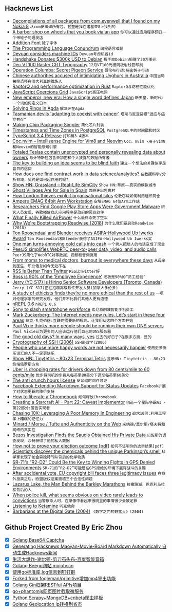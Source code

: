 ## Hacknews List


- [Decompilations of all packages from com.evenwell that I found on my Nokia 8](https://github.com/julKali/nokia8-evenwell)  `从com反编译所有包。甚至是我在诺基亚8上找到的`
- [A barber shop on wheels that you book via an app](https://www.bbc.com/news/stories-47711610)  `你可以通过应用程序预订一个带轮子的理发店`
- [Addition Font](https://litherum.blogspot.com/2019/03/addition-font.html?m=1)  `除了字体`
- [The Programming Language Conundrum](http://evrl.com/programming/2019/03/28/the-language-conundrum.html)  `编程语言难题`
- [Devuan considers machine IDs](https://distrowatch.com/dwres.php?resource=showheadline&amp;story=7816)  `Devuan考虑机器id`
- [Handshake Donates $300k USD to Debian](https://www.debian.org/News/2019/20190329)  `握手向Debian捐赠了30万美元`
- [Dec VT100 Raster CRT Typography](https://www.masswerk.at/nowgobang/2019/dec-crt-typography)  `12月VT100光栅阴极射线管印刷`
- [Operation Columba: Secret Pigeon Service](https://www.lrb.co.uk/v41/n07/jon-day/operation-columba)  `哥伦布行动:秘密鸽子行动`
- [Chinese authorities accused of intimidating Uyghurs in Australia](https://www.abc.net.au/news/2019-03-31/chinese-government-accused-of-intimidating-australian-uyghurs/10945090)  `中国当局被控恐吓在澳大利亚的维族人`
- [RaptorQ and performance optimization in Rust](https://www.cberner.com/2019/03/30/raptorq-rfc6330-rust-optimization/)  `RaptorQ与防锈性能优化`
- [JavaScript Coercions Grid](https://getify.github.io/coercions-grid/)  `JavaScript高压电网`
- [New emperor, new era: How a single word defines Japan](https://www.bbc.co.uk/news/world-asia-47729398)  `新天皇，新时代:一个词如何定义日本`
- [Solving Rings in Agda](https://oisdk.github.io/agda-ring-solver/README.html)  `解决环在Agda`
- [Tasmanian devils &#39;adapting to coexist with cancer&#39;](https://www.bbc.com/news/science-environment-47659640)  `塔斯马尼亚袋獾“适应与癌症共存”`
- [Making Chip Packaging Simpler](https://semiengineering.com/making-chip-packaging-simpler/)  `简化芯片封装`
- [Timestamps and Time Zones in PostgreSQL](https://phili.pe/posts/timestamps-and-time-zones-in-postgresql/)  `PostgreSQL中的时间戳和时区`
- [TypeScript 3.4 Release](https://devblogs.microsoft.com/typescript/announcing-typescript-3-4/)  `打印稿3.4版本`
- [Coc.nvim – Intellisense Engine for Vim8 and Neovim](https://github.com/neoclide/coc.nvim)  `Coc。nvim -用于Vim8和Neovim的智能感知引擎`
- [Totaled Teslas contain unencrypted and personally revealing data about owners](https://www.cnbc.com/2019/03/29/tesla-model-3-keeps-data-like-crash-videos-location-phone-contacts.html)  `总计特斯拉包含未加密和个人披露的数据所有者`
- [The key to building an idea seems to be blind faith](https://nextcept.com/Article/Details/1)  `建立一个想法的关键似乎是盲目的信仰`
- [How does one find contract work in data science/analytics?](item?id=19531490)  `在数据科学/分析领域，契约是如何起作用的呢?`
- [Show HN: Grassland – Real-Life SimCity](http://grassland.network)  `Show HN:草原——真实的模拟城市`
- [Ghost Villages Are for Sale in Spain](https://www.bloomberg.com/news/articles/2019-03-29/ghost-villages-for-sale-as-spain-fights-rural-desertification)  `西班牙出售鬼村`
- [How London thieves exploit organisational silos](https://medium.com/@james.langr/how-london-thieves-exploit-organisational-silos-1b12b9beea66)  `伦敦窃贼如何利用组织筒仓`
- [Ampere EMAG 64bit Arm Workstation](https://store.avantek.co.uk/ampere-emag-64bit-arm-workstation.html)  `安培EMAG 64位Arm工作站`
- [Researchers Find Google Play Store Apps Were Government Malware](https://motherboard.vice.com/en_us/article/43z93g/hackers-hid-android-malware-in-google-play-store-exodus-esurv)  `研究人员发现，谷歌播放商店应用程序是政府的恶意软件`
- [What Finally Killed AirPower](https://ifixit.org/blog/14883/what-finally-killed-airpower/)  `什么最终杀死了空军`
- [Why We&#39;re Bootstrapping Readwise (2018)](https://blog.readwise.io/why-were-bootstrapping-readwise/)  `为什么我们要启动Readwise (2018)`
- [Ton Roosendaal and Blender receives ASIFA-Hollywood Ub Iwerks Award](https://www.blender.org/news/ton-roosendaal-and-blender-to-receive-asifa-hollywood-ub-iwerks-award/)  `Ton Roosendaal和Blender获得了ASIFA-Hollywood Ub Iwerks奖`
- [One man turns annoying cold calls into cash](https://www.bbc.com/news/technology-23869462)  `一个男人把烦人的电话变成了现金`
- [PeerJS simplifies WebRTC peer-to-peer data, video, and audio calls](https://peerjs.com/)  `PeerJS简化了WebRTC对等数据、视频和音频调用`
- [From moms to medical doctors, burnout is everywhere these days](https://www.washingtonpost.com/national/health-science/from-moms-to-medical-doctors-burnout-is-everywhere-these-days/2019/03/29/1cea7d92-401d-11e9-922c-64d6b7840b82_story.html)  `从母亲到医生，职业倦怠如今无处不在`
- [RSS Is Better Than Twitter](https://gizmodo.com/rss-is-better-than-twitter-1833624929)  `RSS比Twitter好`
- [Boss is 90% of the &#39;Employee Experience&#39;](https://www.linkedin.com/pulse/your-boss-90-employee-experience-nothing-else-comes-jim-bohn-ph-d-/)  `老板是90%的“员工经验”`
- [Jerry (YC S17) Is Hiring Senior Software Developers (Toronto, Canada)](https://www.workable.com/j/089F60DE31)  `Jerry (YC S17)正在招聘高级软件开发人员(加拿大多伦多)`
- [A study of ethicists finds they’re no more ethical than the rest of us](https://qz.com/1582149/ethicists-are-no-more-ethical-than-the-rest-of-us-study-finds/)  `一项对伦理学家的研究发现，他们并不比我们其他人更有道德`
- [nREPL 0.6](https://metaredux.com/posts/2019/03/29/nrepl-0-6.html)  `nREPL 0.6`
- [Sony to slash smartphone workforce](https://asia.nikkei.com/Business/Companies/Sony-to-slash-smartphone-workforce-50-by-2020)  `索尼将削减智能手机员工`
- [Mark Zuckerberg: The Internet needs new rules. Let’s start in these four areas](https://www.washingtonpost.com/opinions/mark-zuckerberg-the-internet-needs-new-rules-lets-start-in-these-four-areas/2019/03/29/9e6f0504-521a-11e9-a3f7-78b7525a8d5f_story.html)  `马克·扎克伯格:互联网需要新的规则。让我们从这四个方面开始`
- [Paul Vixie thinks more people should be running their own DNS servers](https://www.businessinsider.com/internet-pioneer-paul-vixie-privacy-security-dns-server-2019-3)  `Paul Vixie认为更多的人应该运行他们自己的DNS服务器`
- [The good old days? In many ways, yes](https://www.minneapolisfed.org/publications/the-region/the-good-old-days-in-many-ways-yes)  `过去的好日子?在很多方面，是的`
- [Cryptography of SSH (2006)](https://www.mnin.org/write/2006_sshcrypto.html)  `SSH密码学(2006)`
- [People who use more happy words are not necessarily happier](https://digest.bps.org.uk/2019/03/29/people-who-use-more-happy-words-are-not-necessarily-happier-an-awkward-finding-for-language-based-emotion-research/)  `使用更多快乐词汇的人不一定更快乐`
- [Show HN: Tinytetris – 80x23 Terminal Tetris](https://github.com/taylorconor/tinytetris)  `显示HN: Tinytetris - 80x23终端俄罗斯方块`
- [Uber is dropping rates for drivers down from 80 cents/mile to 60 cents/mile](https://slate.com/technology/2019/03/uber-lyft-strike-ipo-los-angeles-san-francisco.html)  `优步将司机的车费从每英里80美分下调至每英里60美分`
- [The anti crunch hours license](https://github.com/996icu/996.ICU/blob/master/LICENSE)  `反紧缩时间许可证`
- [Facebook Extending Markdown Support for Status Updates](https://blog.praveen.science/facebook-extending-markdown-support-for-status-updates/)  `Facebook扩展了对状态更新的降价支持`
- [How to liberate a Chromebook](https://ar.al/2018/12/31/sometimes-you-have-to-stick-a-screwdriver-in-it/)  `如何释放Chromebook`
- [Creating a Starcraft AI – Part 22: Caveat Implementor](https://makingcomputerdothings.com/creating-a-starcraft-ai-part-22-caveat-implementor/)  `创造一个星际争霸AI -第22部分:警告实现者`
- [Chasing 10X: Leveraging A Poor Memory In Engineering](https://senrigan.io/blog/chasing-10x-leveraging-a-poor-memory-in-software-engineering)  `追求10倍:利用工程学上糟糕的记忆力`
- [Minard / Morse / Tufte and Authenticity on the Web](https://www.masswerk.at/nowgobang/2018/minard-morse-tufte)  `米纳德/莫尔斯/塔夫特和网络的真实性`
- [Bezos Investigation Finds the Saudis Obtained His Private Data](https://www.thedailybeast.com/jeff-bezos-investigation-finds-the-saudis-obtained-his-private-information)  `贝佐斯的调查发现，沙特获得了他的私人数据`
- [How not to prove your election outcome [pdf]](https://people.eng.unimelb.edu.au/vjteague/HowNotToProveElectionOutcome.pdf)  `如何不证明你的选举结果[pdf]`
- [Scientists discover the chemicals behind the unique Parkinson’s smell](https://www.economist.com/science-and-technology/2019/03/30/scientists-discover-the-chemicals-behind-the-unique-parkinsons-smell)  `科学家发现了帕金森独特气味背后的化学物质`
- [SR-71&#39;s “R2-D2” Could Be the Key to Winning Fights in GPS Denied Environments](https://www.thedrive.com/the-war-zone/17207/sr-71s-r2-d2-could-be-the-key-to-winning-future-fights-in-gps-denied-environments)  `SR-71的“R2-D2”可能是在GPS拒绝的环境下赢得战斗的关键`
- [After accidental vote, EU copyright bill faces three legitimacy issues](http://www.fosspatents.com/2019/03/after-yesterdays-accidental-vote-eu.html)  `在意外投票之后，欧盟版权法案面临三个合法性问题`
- [Lazarus Lake, the Man Behind the Barkley Marathons](https://www.outsideonline.com/2392166/barkely-marathons-lazarus-lake)  `拉撒路湖，巴克利马拉松背后的人`
- [When police kill, what seems obvious on video rarely leads to convictions](https://www.washingtonpost.com/nation/2019/03/30/when-police-kill-unarmed-black-males-what-seems-obvious-video-rarely-leads-convictions/)  `当警察杀人时，在录像中看起来很明显的事情很少会被定罪`
- [Listening to Ketamine](https://www.knowablemagazine.org/article/mind/2019/listening-ketamine)  `听克他命`
- [Barbarians at the Digital Gate (2004)](https://archive.nytimes.com/www.nytimes.com/learning/teachers/featured_articles/20040920monday.html)  `《数字之门的野蛮人》(2004)`

## Github Project Created By Eric Zhou

- [x] [Golang Base64 Captcha](https://github.com/mojocn/base64Captcha)
- [x] [Generating Hacknews Maoyan-Movie-Board Markdown Automatically 自动生成Hacknews新闻](https://github.com/dejavuzhou/md-genie)
- [x] [生活大爆炸-谢尔顿-剪刀石头布-百度智能音箱](https://github.com/mojocn/dueros-bang-game)
- [x] [Golang Beego网站 mojotv.cn](https://github.com/mojocn/www.mojotv.cn)
- [x] [使用go标准库,log信息到钉钉群](https://github.com/mojocn/dooger)
- [x] [Forked from fogleman/primitive增加mp4导出功能](https://github.com/mojocn/primitive)
- [x] [Golang Gin框架RESTful APIs项目](https://github.com/JJJJJJJerk/ezier-golang-web-api-framework)
- [x] [go+phantomjs网页图片截取微服务](https://github.com/mojocn/screen_shot)
- [x] [Python Scrapy+MongoDB+cnbeta爬虫样板](https://github.com/mojocn/scrapy_mongodb_boilerplate_cnbeta)
- [x] [Golang Geolocation Ip转换到省市](https://github.com/mojocn/ip2location)